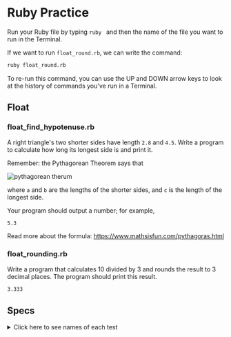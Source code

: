 # Ruby Practice

Run your Ruby file by typing `ruby ` and then the name of the file you want to run in the Terminal.

If we want to run `float_round.rb`, we can write the command:

```bash
ruby float_round.rb
```

To re-run this command, you can use the UP and DOWN arrow keys to look at the history of commands you've run in a Terminal.

## Float
### float_find_hypotenuse.rb
A right triangle's two shorter sides have length `2.8` and `4.5`. Write a program to calculate how long its longest side is and print it.

Remember: the Pythagorean Theorem says that

![pythagorean therum](pythagorous.png)


where `a` and `b` are the lengths of the shorter sides, and `c` is the length of the longest side.

Your program should output a number; for example,

```bash
5.3
```

Read more about the formula: https://www.mathsisfun.com/pythagoras.html
### float_rounding.rb
Write a program that calculates 10 divided by 3 and rounds the result to 3 decimal places. The program should print this result.

```bash
3.333
```

## Specs
<details>
  <summary>Click here to see names of each test</summary>

float_find_hypotenuse.rb should output '5.3'' 

float_round.rb should output '3.333' 

</details>

